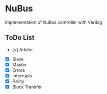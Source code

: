 # NuBus

Implementation of NuBus controller with Verilog

## ToDo List

- [v] Arbiter
- [x] Slave
- [x] Master
- [x] Errors
- [x] Interrupts 
- [x] Parity
- [x] Block Transfer
